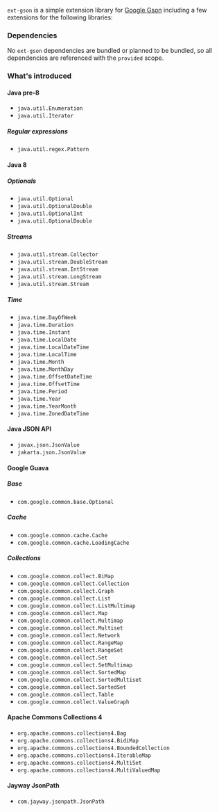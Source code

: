 `ext-gson` is a simple extension library for [Google Gson](https://github.com/google/gson) including a few extensions for the following libraries:

### Dependencies

No `ext-gson` dependencies are bundled or planned to be bundled, so all dependencies are referenced with the `provided` scope.

### What's introduced

#### Java pre-8

* `java.util.Enumeration`
* `java.util.Iterator`

##### Regular expressions

* `java.util.regex.Pattern`

#### Java 8

##### Optionals

* `java.util.Optional`
* `java.util.OptionalDouble`
* `java.util.OptionalInt`
* `java.util.OptionalDouble`

##### Streams

* `java.util.stream.Collector`
* `java.util.stream.DoubleStream`
* `java.util.stream.IntStream`
* `java.util.stream.LongStream`
* `java.util.stream.Stream`

##### Time

* `java.time.DayOfWeek`
* `java.time.Duration`
* `java.time.Instant`
* `java.time.LocalDate`
* `java.time.LocalDateTime`
* `java.time.LocalTime`
* `java.time.Month`
* `java.time.MonthDay`
* `java.time.OffsetDateTime`
* `java.time.OffsetTime`
* `java.time.Period`
* `java.time.Year`
* `java.time.YearMonth`
* `java.time.ZonedDateTime`

<!--
#### Java 16

* `java.lang.Record`
-->

#### Java JSON API

* `javax.json.JsonValue`
* `jakarta.json.JsonValue`

#### Google Guava

##### Base

* `com.google.common.base.Optional`

##### Cache

* `com.google.common.cache.Cache`
* `com.google.common.cache.LoadingCache`

##### Collections

* `com.google.common.collect.BiMap`
* `com.google.common.collect.Collection`
* `com.google.common.collect.Graph`
* `com.google.common.collect.List`
* `com.google.common.collect.ListMultimap`
* `com.google.common.collect.Map`
* `com.google.common.collect.Multimap`
* `com.google.common.collect.Multiset`
* `com.google.common.collect.Network`
* `com.google.common.collect.RangeMap`
* `com.google.common.collect.RangeSet`
* `com.google.common.collect.Set`
* `com.google.common.collect.SetMultimap`
* `com.google.common.collect.SortedMap`
* `com.google.common.collect.SortedMultiset`
* `com.google.common.collect.SortedSet`
* `com.google.common.collect.Table`
* `com.google.common.collect.ValueGraph`

#### Apache Commons Collections 4

* `org.apache.commons.collections4.Bag`
* `org.apache.commons.collections4.BidiMap`
* `org.apache.commons.collections4.BoundedCollection`
* `org.apache.commons.collections4.IterableMap`
* `org.apache.commons.collections4.MultiSet`
* `org.apache.commons.collections4.MultiValuedMap`

#### Jayway JsonPath

* `com.jayway.jsonpath.JsonPath`
